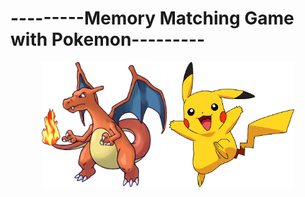 # ---------Memory Matching Game with Pokemon---------
<div align="center">
<img src="https://github.com/phuclinh9802/memory-matching-game/blob/main/src/dragon.png" width="200" height="200"/>
<img src="https://github.com/phuclinh9802/memory-matching-game/blob/main/src/data/pika.png" width="200" height="200"/>
                                                                                                               </div>                                                                                                             

